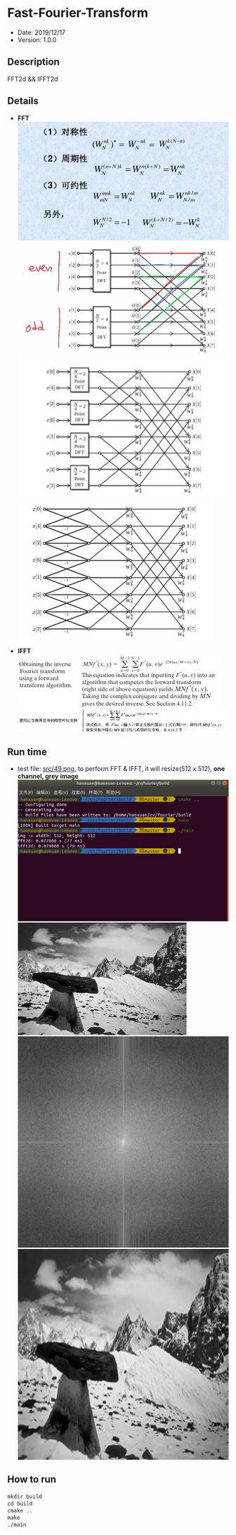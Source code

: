 # Fast-Fourier-Transform

- Date: 2019/12/17
- Version: 1.0.0

## Description

FFT2d && IFFT2d

## Details

- **FFT**  
![](asset/figure0.png)  
![](asset/figure1.png)  
![](asset/figure2.png)  
![](asset/figure3.png)  

- **IFFT**  
![](asset/ifft_en.png)  
![](asset/ifft_ch.png)


## Run time

- test file: [src/49.png](src/49.png), to perform FFT & IFFT, it will resize(512 x 512), **one channel, grey image** 
![](asset/time.png)  
![](src/49.png)  
![](asset/fft.png)  
![](asset/ifft.png)

## How to run
```shell
mkdir build
cd build
cmake ..
make
./main
```
